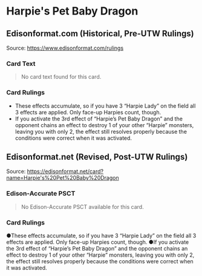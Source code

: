 # Harpie's Pet Baby Dragon

## Edisonformat.com (Historical, Pre-UTW Rulings)

Source: https://www.edisonformat.com/rulings

### Card Text

> No card text found for this card.

### Card Rulings

*   These effects accumulate, so if you have 3 “Harpie Lady” on the field all 3 effects are applied. Only face-up Harpies count, though.
*   If you activate the 3rd effect of “Harpie’s Pet Baby Dragon” and the opponent chains an effect to destroy 1 of your other “Harpie” monsters, leaving you with only 2, the effect still resolves properly because the conditions were correct when it was activated.

## Edisonformat.net (Revised, Post-UTW Rulings)

Source: https://edisonformat.net/card?name=Harpie's%20Pet%20Baby%20Dragon

### Edison-Accurate PSCT

> No Edison-Accurate PSCT available for this card.

### Card Rulings

●These effects accumulate, so if you have 3 “Harpie Lady” on the field all 3 effects are applied. Only face-up Harpies count, though.
●If you activate the 3rd effect of “Harpie’s Pet Baby Dragon” and the opponent chains an effect to destroy 1 of your other “Harpie” monsters, leaving you with only 2, the effect still resolves properly because the conditions were correct when it was activated.
            
